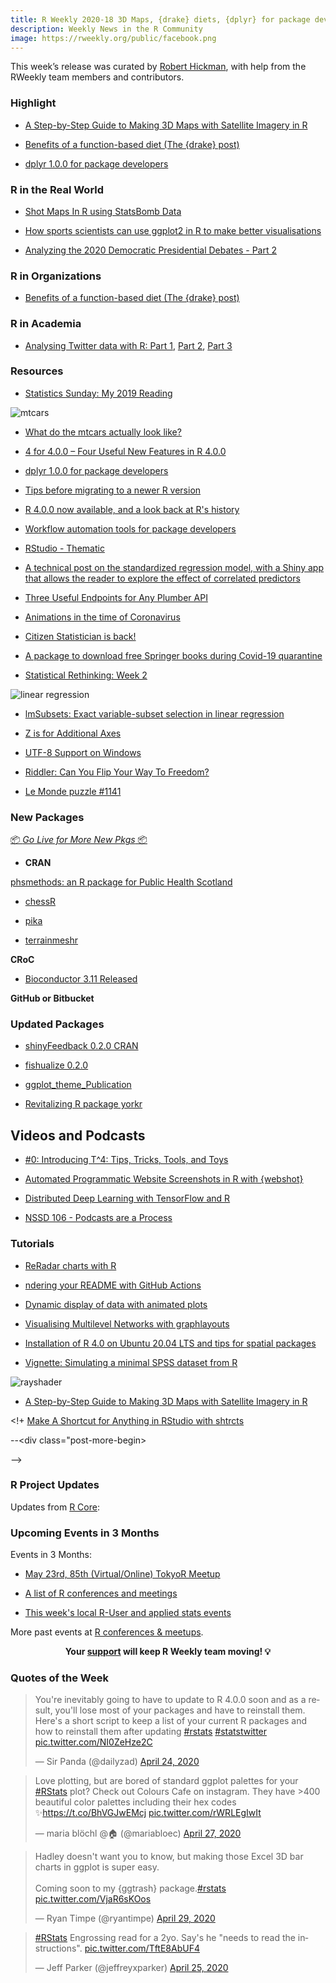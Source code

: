 ```yaml
---
title: R Weekly 2020-18 3D Maps, {drake} diets, {dplyr} for package devs
description: Weekly News in the R Community
image: https://rweekly.org/public/facebook.png
---
```



This week’s release was curated by [Robert Hickman](https://twitter.com/robwhickman), with help from the RWeekly team members and contributors.

###  Highlight

+ [A Step-by-Step Guide to Making 3D Maps with Satellite Imagery in R](https://www.tylermw.com/a-step-by-step-guide-to-making-3d-maps-with-satellite-imagery-in-r/)

+ [Benefits of a function-based diet (The {drake} post)](https://milesmcbain.xyz/the-drake-post/)

+ [dplyr 1.0.0 for package developers](https://www.tidyverse.org/blog/2020/04/dplyr-1-0-0-package-dev/)

### R in the Real World

+ [Shot Maps In R using StatsBomb Data](https://biscuitchaserfc.blogspot.com/2020/05/shot-maps-in-r-using-statsbomb-data.html)

+ [How sports scientists can use ggplot2 in R to make better visualisations](https://www.mitchhenderson.org/2020/04/how-sports-scientists-can-use-ggplot2-in-r-to-make-better-visualisations/)

+ [Analyzing the 2020 Democratic Presidential Debates - Part 2](https://mcnakhaee.com/post/2020-03-08-analayzing-the-2020-democratic-presidential-debates-part-2/)

###  R in Organizations

+ [Benefits of a function-based diet (The {drake} post)](https://milesmcbain.xyz/the-drake-post/)

###  R in Academia

+ [Analysing Twitter data with R: Part 1](https://marionlouveaux.fr/blog/twitter-analysis-part1/), [Part 2](https://marionlouveaux.fr/blog/twitter-analysis-part2/), [Part 3](https://marionlouveaux.fr/blog/2020-04-18_analysing-twitter-data-with-r-part3/)


###  Resources

+ [Statistics Sunday: My 2019 Reading](http://www.deeplytrivial.com/2020/05/statistics-sunday-my-2019-reading.html?fbclid=IwAR07E1FpA-YkpTKdhBshRvnADwICMBoyuo6s4AGq8S96xD8V6f_rFjC8MfM)

![mtcars](https://raw.githubusercontent.com/rweekly/image/master/2020-05-04/mtcars_plot2.png)

+ [What do the mtcars actually look like?](https://www.robertmylesmcdonnell.com/content/posts/mtcars/)

+ [4 for 4.0.0 – Four Useful New Features in R 4.0.0](https://detroitdatalab.com/2020/04/28/4-for-4-0-0-four-useful-new-features-in-r-4-0-0/)

+ [dplyr 1.0.0 for package developers](https://www.tidyverse.org/blog/2020/04/dplyr-1-0-0-package-dev/)

+ [Tips before migrating to a newer R version](https://blog.datascienceheroes.com/tips-before-migrating-to-a-newer-r-version/)

+ [R 4.0.0 now available, and a look back at R's history](https://blog.revolutionanalytics.com/2020/04/r-400-is-released.html)

+ [Workflow automation tools for package developers](https://blog.r-hub.io/2020/04/29/maintenance/)

+ [RStudio - Thematic](https://rstudio.github.io/thematic/)

+ [A technical post on the standardized regression model, with a Shiny app that allows the reader to explore the effect of correlated predictors](https://elbersb.com/public/posts/correlation-model)

+ [Three Useful Endpoints for Any Plumber API](https://unconj.ca/blog/three-useful-endpoints-for-any-plumber-api.html)

+ [Animations in the time of Coronavirus](https://heads0rtai1s.github.io/2020/04/30/animate-map-covid/)

+ [Citizen Statistician is back!](http://www.citizen-statistician.org/2020/05/citizen-statistician-is-back/)

+ [A package to download free Springer books during Covid-19 quarantine](https://www.statsandr.com/blog/a-package-to-download-free-springer-books-during-covid-19-quarantine/)

+ [Statistical Rethinking: Week 2](https://david-salazar.github.io/2020/04/28/statistical-rethinking-week-2/)

![linear regression](https://raw.githubusercontent.com/rweekly/image/master/2020-05-04/lm_plot3_scaled.png)

+ [lmSubsets: Exact variable-subset selection in linear regression](https://eeecon.uibk.ac.at/~zeileis/news/lmsubsets/)

+ [Z is for Additional Axes](http://www.deeplytrivial.com/2020/04/z-is-for-additional-axes.html)

+ [UTF-8 Support on Windows](https://developer.r-project.org/Blog/public/2020/05/02/utf-8-support-on-windows/)

+ [Riddler: Can You Flip Your Way To Freedom?](https://joshuacook.netlify.app/post/riddler-flip-to-freedom/)

+ [Le Monde puzzle #1141](https://xianblog.wordpress.com/2020/05/04/le-monde-puzzle-1141/?fbclid=IwAR2ButdBJGjV4GEKDc1suKe1Zvi40Xj-Qq4DHejZUTQyNdChCk3A21UJIMk)

###  New Packages

<p class="added-hostname"><a href="https://rweekly.org/live" target="_blank" class="externalLink">📦 <i>Go Live for More New Pkgs</i> 📦</a></p>

+ **CRAN**

[phsmethods: an R package for Public Health Scotland](https://nhsrcommunity.com/blog/phsmethods-an-r-package-for-public-health-scotland/)

+ [chessR](https://jaseziv.github.io/chessR/articles/using_chessR_package.html)

+ [pika](https://github.com/mrc-ide/pika)

+ [terrainmeshr](https://github.com/tylermorganwall/terrainmeshr)

**CRoC**

+ [Bioconductor 3.11 Released](https://bioconductor.org/news/bioc_3_11_release/)

**GitHub or Bitbucket**


### Updated Packages

+ [shinyFeedback 0.2.0 CRAN](Releasehttps://www.tychobra.com/posts/2020-04-28-shinyfeedback-0.2.0-on-cran/)

+ [fishualize 0.2.0](https://nschiett.github.io/fishualize/index.html)

+ [ggplot_theme_Publication](https://github.com/koundy/ggplot_theme_Publication)

+ [Revitalizing R package yorkr](https://gigadom.in/2020/05/03/revitalizing-r-package-yorkr/?fbclid=IwAR2lbw0NAacBFYkR7y6KUqGwAaNOzpHH9hl_D1xcyEqZn_XVcdhHO05D52w)


##  Videos and Podcasts

+ [#0: Introducing T^4: Tips, Tricks, Tools, and Toys](http://dirk.eddelbuettel.com/blog/)

+ [Automated Programmatic Website Screenshots in R with {webshot}](https://www.programmingwithr.com/automated-programmatic-website-screenshots-in-r-with-webshot-video-tutorial/)

+ [Distributed Deep Learning with TensorFlow and R](https://www.youtube.com/watch?v=DQyLTlD1IBc&feature=youtu.be)

+ [NSSD 106 - Podcasts are a Process](http://nssdeviations.com/106-podcasts-are-a-process)


###  Tutorials

+ [ReRadar charts with R](https://ourednik.info/maps/2020/04/29/radar-charts-with-r/)

+ [ndering your README with GitHub Actions](https://fromthebottomoftheheap.net/2020/04/30/rendering-your-readme-with-github-actions/)

+ [Dynamic display of data with animated plots](https://thenode.biologists.com/dynamic-display-of-data-with-animated-plots/research/)

+ [Visualising Multilevel Networks with graphlayouts](http://blog.schochastics.net/post/visualizing-multilevel-networks-with-graphlayouts/)

+ [Installation of R 4.0 on Ubuntu 20.04 LTS and tips for spatial packages](https://rtask.thinkr.fr/installation-of-r-4-0-on-ubuntu-20-04-lts-and-tips-for-spatial-packages/?fbclid=IwAR1I1ffWPDdAIRUafc-FZD6OBlRmWmTPckkP9zq5MgTeZGz-V0WVkt-1Tkc)

+ [Vignette: Simulating a minimal SPSS dataset from R](https://martinctc.github.io/blog/vignette-simulating-a-minimal-spss-dataset-from-r/)

![rayshader](https://raw.githubusercontent.com/rweekly/image/master/2020-05-04/rayshader_plot1_scaled.png)

+ [A Step-by-Step Guide to Making 3D Maps with Satellite Imagery in R](https://www.tylermw.com/a-step-by-step-guide-to-making-3d-maps-with-satellite-imagery-in-r/)

<!+ [Make A Shortcut for Anything in RStudio with shtrcts](https://www.garrickadenbuie.com/blog/shrtcts/)

--<div class="post-more-begin></div><div class="post-more-end"></div>-->

###  R Project Updates

Updates from [R Core](http://developer.r-project.org/blosxom.cgi/R-devel/NEWS):


###  Upcoming Events in 3 Months

Events in 3 Months:

+ [May 23rd, 85th (Virtual/Online) TokyoR Meetup](https://tokyor.connpass.com/)

+ [A list of R conferences and meetings](https://jumpingrivers.github.io/meetingsR/events.html)

+ [This week's local R-User and applied stats events](https://community.rstudio.com/c/irl)


More past events at [R conferences & meetups](https://conf.rweekly.org).


<p class="hide-support added-hostname support-rweekly" style="text-align: center;font-weight: bold;">Your <a class="non-visited externalLink" href="https://www.patreon.com/rweekly" onclick="pas(this)">support</a> will keep R Weekly team moving! 💡</p>

###  Quotes of the Week

<blockquote class="twitter-tweet"><p lang="en" dir="ltr">You&#39;re inevitably going to have to update to R 4.0.0 soon and as a result, you&#39;ll lose most of your packages and have to reinstall them. Here&#39;s a short script to keep a list of your current R packages and how to reinstall them after updating <a href="https://twitter.com/hashtag/rstats?src=hash&amp;ref_src=twsrc%5Etfw">#rstats</a> <a href="https://twitter.com/hashtag/statstwitter?src=hash&amp;ref_src=twsrc%5Etfw">#statstwitter</a> <a href="https://t.co/NI0ZeHze2C">pic.twitter.com/NI0ZeHze2C</a></p>&mdash; Sir Panda (@dailyzad) <a href="https://twitter.com/dailyzad/status/1253506170372980737?ref_src=twsrc%5Etfw">April 24, 2020</a></blockquote> <script async src="https://platform.twitter.com/widgets.js" charset="utf-8"></script>

<blockquote class="twitter-tweet"><p lang="en" dir="ltr">Love plotting, but are bored of standard ggplot palettes for your <a href="https://twitter.com/hashtag/RStats?src=hash&amp;ref_src=twsrc%5Etfw">#RStats</a> plot? Check out Colours Cafe on instagram. They have &gt;400 beautiful color palettes including their hex codes ✨<a href="https://t.co/BhVGJwEMcj">https://t.co/BhVGJwEMcj</a> <a href="https://t.co/rWRLEgIwIt">pic.twitter.com/rWRLEgIwIt</a></p>&mdash; maria blöchl @🏠 (@mariabloec) <a href="https://twitter.com/mariabloec/status/1254645574365777927?ref_src=twsrc%5Etfw">April 27, 2020</a></blockquote> <script async src="https://platform.twitter.com/widgets.js" charset="utf-8"></script>

<blockquote class="twitter-tweet"><p lang="en" dir="ltr">Hadley doesn&#39;t want you to know, but making those Excel 3D bar charts in ggplot is super easy.<br><br>Coming soon to my {ggtrash} package.<a href="https://twitter.com/hashtag/rstats?src=hash&amp;ref_src=twsrc%5Etfw">#rstats</a> <a href="https://t.co/VjaR6sKOos">pic.twitter.com/VjaR6sKOos</a></p>&mdash; Ryan Timpe (@ryantimpe) <a href="https://twitter.com/ryantimpe/status/1255568173262409728?ref_src=twsrc%5Etfw">April 29, 2020</a></blockquote> <script async src="https://platform.twitter.com/widgets.js" charset="utf-8"></script>

<blockquote class="twitter-tweet"><p lang="en" dir="ltr"><a href="https://twitter.com/hashtag/RStats?src=hash&amp;ref_src=twsrc%5Etfw">#RStats</a> Engrossing read for a 2yo. Say&#39;s he &quot;needs to read the instructions&quot;. <a href="https://t.co/TftE8AbUF4">pic.twitter.com/TftE8AbUF4</a></p>&mdash; Jeff Parker (@jeffreyxparker) <a href="https://twitter.com/jeffreyxparker/status/1254158449954316288?ref_src=twsrc%5Etfw">April 25, 2020</a></blockquote> <script async src="https://platform.twitter.com/widgets.js" charset="utf-8"></script>
